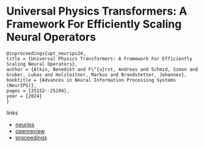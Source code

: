 # Universal Physics Transformers: A Framework For Efficiently Scaling Neural Operators

```
@inproceedings{upt_neurips24,
title = {Universal Physics Transformers: A Framework For Efficiently Scaling Neural Operators},
author = {Alkin, Benedikt and F\"{u}rst, Andreas and Schmid, Simon and Gruber, Lukas and Holzleitner, Markus and Brandstetter, Johannes},
booktitle = {Advances in Neural Information Processing Systems (NeurIPS)},
pages = {25152--25194},
year = {2024}
}
```

links
- [neurips](https://nips.cc/Conferences/2024/Schedule?showEvent=93621)
- [openreview](https://openreview.net/forum?id=oUXiNX5KRm)
- [proceedings](https://papers.nips.cc//paper_files/paper/2024/hash/2cd36d327f33d47b372d4711edd08de0-Abstract-Conference.html)
